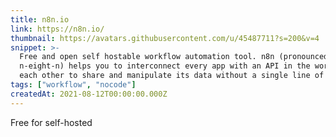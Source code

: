 ```yaml
---
title: n8n.io
link: https://n8n.io/
thumbnail: https://avatars.githubusercontent.com/u/45487711?s=200&v=4
snippet: >-
  Free and open self hostable workflow automation tool. n8n (pronounced
  n-eight-n) helps you to interconnect every app with an API in the world with
  each other to share and manipulate its data without a single line of code
tags: ["workflow", "nocode"]
createdAt: 2021-08-12T00:00:00.000Z
---
```

Free for self-hosted
